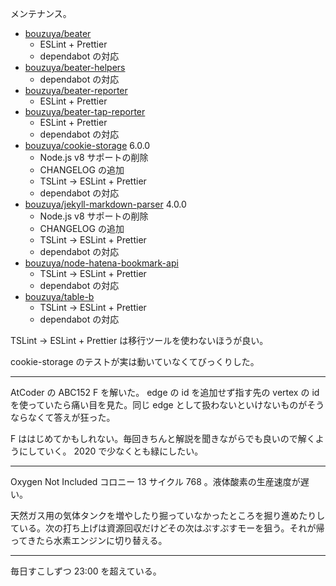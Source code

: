 メンテナンス。

- [bouzuya/beater][]
  - ESLint + Prettier
  - dependabot の対応
- [bouzuya/beater-helpers][]
  - dependabot の対応
- [bouzuya/beater-reporter][]
  - ESLint + Prettier
- [bouzuya/beater-tap-reporter][]
  - ESLint + Prettier
  - dependabot の対応
- [bouzuya/cookie-storage][] 6.0.0
  - Node.js v8 サポートの削除
  - CHANGELOG の追加
  - TSLint -> ESLint + Prettier
  - dependabot の対応
- [bouzuya/jekyll-markdown-parser][] 4.0.0
  - Node.js v8 サポートの削除
  - CHANGELOG の追加
  - TSLint -> ESLint + Prettier
  - dependabot の対応
- [bouzuya/node-hatena-bookmark-api][]
  - TSLint -> ESLint + Prettier
  - dependabot の対応
- [bouzuya/table-b][]
  - TSLint -> ESLint + Prettier
  - dependabot の対応

TSLint -> ESLint + Prettier は移行ツールを使わないほうが良い。

cookie-storage のテストが実は動いていなくてびっくりした。

---

AtCoder の ABC152 F を解いた。 edge の id を追加せず指す先の vertex の id を使っていたら痛い目を見た。同じ edge として扱わないといけないものがそうならなくて答えが狂った。

F ははじめてかもしれない。毎回きちんと解説を聞きながらでも良いので解くようにしていく。 2020 で少なくとも緑にしたい。

---

Oxygen Not Included コロニー 13 サイクル 768 。液体酸素の生産速度が遅い。

天然ガス用の気体タンクを増やしたり掘っていなかったところを掘り進めたりしている。次の打ち上げは資源回収だけどその次はぷすぷすモーを狙う。それが帰ってきたら水素エンジンに切り替える。

---

毎日すこしずつ 23:00 を超えている。

[bouzuya/beater-helpers]: https://github.com/bouzuya/beater-helpers
[bouzuya/beater-reporter]: https://github.com/bouzuya/beater-reporter
[bouzuya/beater-tap-reporter]: https://github.com/bouzuya/beater-tap-reporter
[bouzuya/beater]: https://github.com/bouzuya/beater
[bouzuya/cookie-storage]: https://github.com/bouzuya/cookie-storage
[bouzuya/jekyll-markdown-parser]: https://github.com/bouzuya/jekyll-markdown-parser
[bouzuya/node-hatena-bookmark-api]: https://github.com/bouzuya/node-hatena-bookmark-api
[bouzuya/table-b]: https://github.com/bouzuya/table-b
